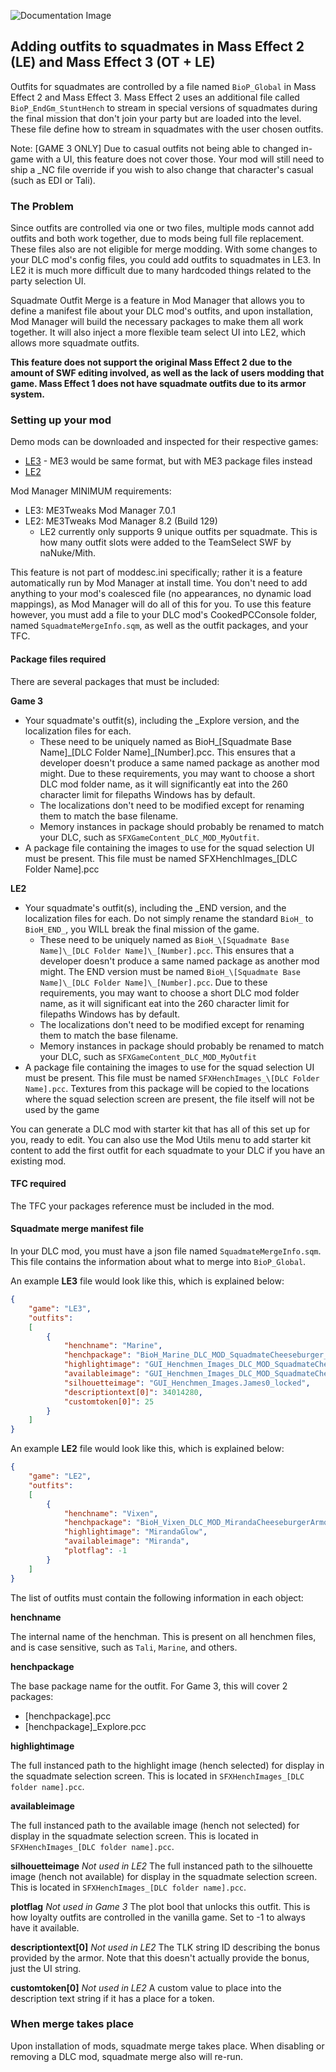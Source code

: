 ![Documentation Image](images/documentation_header.png)

## Adding outfits to squadmates in Mass Effect 2 (LE) and Mass Effect 3 (OT + LE)
Outfits for squadmates are controlled by a file named `BioP_Global` in Mass Effect 2 and Mass Effect 3. Mass Effect 2 uses an additional file called `BioP_EndGm_StuntHench` to stream in special versions of squadmates during the final mission that don't join your party but are loaded into the level. These file define how to stream in squadmates with the user chosen outfits.

Note: [GAME 3 ONLY] Due to casual outfits not being able to changed in-game with a UI, this feature does not cover those. Your mod will still need to ship a \_NC file override if you wish to also change that character's casual (such as EDI or Tali).

### The Problem
Since outfits are controlled via one or two files, multiple mods cannot add outfits and both work together, due to mods being full file replacement. These files also are not eligible for merge modding. With some changes to your DLC mod's config files, you could add outfits to squadmates in LE3. In LE2 it is much more difficult due to many hardcoded things related to the party selection UI.

Squadmate Outfit Merge is a feature in Mod Manager that allows you to define a manifest file about your DLC mod's outfits, and upon installation, Mod Manager will build the necessary packages to make them all work together. It will also inject a more flexible team select UI into LE2, which allows more squadmate outfits.

**This feature does not support the original Mass Effect 2 due to the amount of SWF editing involved, as well as the lack of users modding that game. Mass Effect 1 does not have squadmate outfits due to its armor system.**

### Setting up your mod

Demo mods can be downloaded and inspected for their respective games:
 - [LE3](https://www.nexusmods.com/masseffectlegendaryedition/mods/400) - ME3 would be same format, but with ME3 package files instead
 - [LE2](https://www.nexusmods.com/masseffectlegendaryedition/mods/1829)

Mod Manager MINIMUM requirements:
 - LE3: ME3Tweaks Mod Manager 7.0.1
 - LE2: ME3Tweaks Mod Manager 8.2 (Build 129)
    - LE2 currently only supports 9 unique outfits per squadmate. This is how many outfit slots were added to the TeamSelect SWF by naNuke/Mith.

This feature is not part of moddesc.ini specifically; rather it is a feature automatically run by Mod Manager at install time. You don't need to add anything to your mod's coalesced file (no appearances, no dynamic load mappings), as Mod Manager will do all of this for you. To use this feature however, you must add a file to your DLC mod's CookedPCConsole folder, named `SquadmateMergeInfo.sqm`, as well as the outfit packages, and your TFC.

#### Package files required
There are several packages that must be included:

**Game 3**
 - Your squadmate's outfit(s), including the \_Explore version, and the localization files for each. 
    - These need to be uniquely named as BioH_\[Squadmate Base Name]\_[DLC Folder Name]\_[Number].pcc. This ensures that a developer doesn't produce a same named package as another mod might. Due to these requirements, you may want to choose a short DLC mod folder name, as it will significantly eat into the 260 character limit for filepaths Windows has by default.
    - The localizations don't need to be modified except for renaming them to match the base filename.
    - Memory instances in package should probably be renamed to match your DLC, such as `SFXGameContent_DLC_MOD_MyOutfit`.
 - A package file containing the images to use for the squad selection UI must be present. This file must be named SFXHenchImages_\[DLC Folder Name].pcc

**LE2**
 - Your squadmate's outfit(s), including the \_END version, and the localization files for each. Do not simply rename the standard `BioH_` to `BioH_END_`, you WILL break the final mission of the game. 
    - These need to be uniquely named as `BioH_\[Squadmate Base Name]\_[DLC Folder Name]\_[Number].pcc`. This ensures that a developer doesn't produce a same named package as another mod might. The END version must be named `BioH_\[Squadmate Base Name]\_[DLC Folder Name]\_[Number].pcc`. Due to these requirements, you may want to choose a short DLC mod folder name, as it will significant eat into the 260 character limit for filepaths Windows has by default.
    - The localizations don't need to be modified except for renaming them to match the base filename.
    - Memory instances in package should probably be renamed to match your DLC, such as `SFXGameContent_DLC_MOD_MyOutfit`
 - A package file containing the images to use for the squad selection UI must be present. This file must be named `SFXHenchImages_\[DLC Folder Name].pcc`. Textures from this package will be copied to the locations where the squad selection screen are present, the file itself will not be used by the game

You can generate a DLC mod with starter kit that has all of this set up for you, ready to edit. You can also use the Mod Utils menu to add starter kit content to add the first outfit for each squadmate to your DLC if you have an existing mod.

#### TFC required
The TFC your packages reference must be included in the mod.

#### Squadmate merge manifest file
In your DLC mod, you must have a json file named `SquadmateMergeInfo.sqm`. This file contains the information about what to merge into `BioP_Global`.

An example **LE3** file would look like this, which is explained below:
```json
{
	"game": "LE3",
	"outfits":
	[
		{
			"henchname": "Marine",
			"henchpackage": "BioH_Marine_DLC_MOD_SquadmateCheeseburger_00",
			"highlightimage": "GUI_Henchmen_Images_DLC_MOD_SquadmateCheeseburger.James0Glow",
			"availableimage": "GUI_Henchmen_Images_DLC_MOD_SquadmateCheeseburger.James0",
			"silhouetteimage": "GUI_Henchmen_Images.James0_locked",
			"descriptiontext[0]": 34014280,
			"customtoken[0]": 25
		}
	]
}
```

An example **LE2** file would look like this, which is explained below:
```json
{
	"game": "LE2",
	"outfits":
	[
		{
			"henchname": "Vixen",
			"henchpackage": "BioH_Vixen_DLC_MOD_MirandaCheeseburgerArmor_00",
			"highlightimage": "MirandaGlow",
			"availableimage": "Miranda",
			"plotflag": -1
		}
	]
}
```

The list of outfits must contain the following information in each object:

**henchname**

The internal name of the henchman. This is present on all henchmen files, and is case sensitive, such as `Tali`, `Marine`, and others.

**henchpackage**

The base package name for the outfit. For Game 3, this will cover 2 packages:
 - \[henchpackage].pcc
 - \[henchpackage]_Explore.pcc

**highlightimage**

The full instanced path to the highlight image (hench selected) for display in the squadmate selection screen. This is located in `SFXHenchImages_[DLC folder name].pcc`.

**availableimage**

The full instanced path to the available image (hench not selected) for display in the squadmate selection screen. This is located in `SFXHenchImages_[DLC folder name].pcc`.

**silhouetteimage**
_Not used in LE2_
The full instanced path to the silhouette image (hench not available) for display in the squadmate selection screen. This is located in `SFXHenchImages_[DLC folder name].pcc`.

**plotflag**
_Not used in Game 3_
The plot bool that unlocks this outfit. This is how loyalty outfits are controlled in the vanilla game. Set to -1 to always have it available.

**descriptiontext[0]**
_Not used in LE2_
The TLK string ID describing the bonus provided by the armor. Note that this doesn't actually provide the bonus, just the UI string.

**customtoken[0]**
_Not used in LE2_
A custom value to place into the description text string if it has a place for a token.

### When merge takes place
Upon installation of mods, squadmate merge takes place. When disabling or removing a DLC mod, squadmate merge also will re-run.
